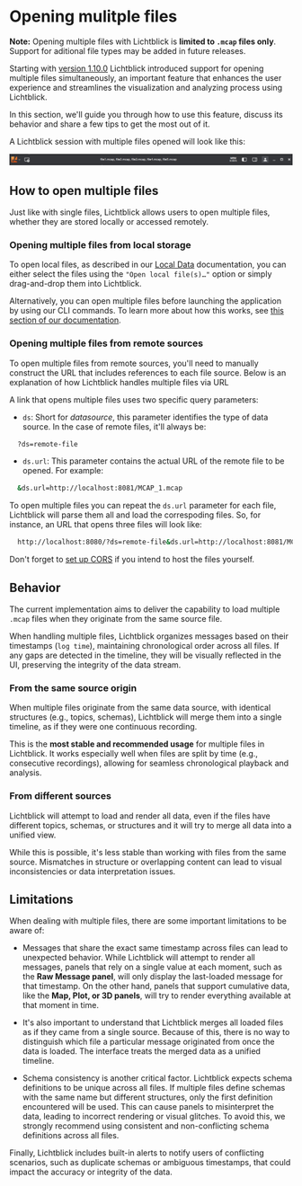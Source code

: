 # Opening mulitple files

<div class="warning">
<strong>Note:</strong> Opening multiple files with Lichtblick is <strong>limited to <code>.mcap</code> files only</strong >. Support for aditional file types may be added in future releases.
</div>

Starting with [version 1.10.0](https://github.com/lichtblick-suite/lichtblick/releases/tag/v1.10.0) Lichtblick introduced support for opening multiple files simultaneously, an important feature that enhances the user experience and streamlines the visualization and analyzing process using Lichtblick.


In this section, we'll guide you through how to use this feature, discuss its behavior and share a few tips to get the most out of it.

A Lichtblick session with multiple files opened will look like this:

![multiple-files-session](images/multiple-files-session.png)


## How to open multiple files

Just like with single files, Lichtblick allows users to open multiple files, whether they are stored locally or accessed remotely.


### Opening multiple files from local storage 

To open local files, as described in our [Local Data](./local-data.md) documentation, you can either select the files using the `"Open local file(s)…"` option or simply drag-and-drop them into Lichtblick.

Alternatively, you can open multiple files before launching the application by using our CLI commands. To learn more about how this works, see [this section of our documentation](../visualization/open-via-cli.md).


### Opening multiple files from remote sources 

To open multiple files from remote sources, you'll need to manually construct the URL that includes references to each file source. Below is an explanation of how Lichtblick handles multiple files via URL

A link that opens multiple files uses two specific query parameters:
* `ds`: Short for *datasource*, this parameter identifies the type of data source. In the case of remote files, it'll always be:

```sh
  ?ds=remote-file
```

* `ds.url`: This parameter contains the actual URL of the remote file to be opened. For example:
```sh
  &ds.url=http://localhost:8081/MCAP_1.mcap
```

To open multiple files you can repeat the `ds.url` parameter for each file, Lichtblick will parse them all and load the correspoding files. So, for instance, an URL that opens three files will look like:

```sh
  http://localhost:8080/?ds=remote-file&ds.url=http://localhost:8081/MCAP_1.mcap&ds.url=http://localhost:8081/MCAP_2.mcap&ds.url=http://localhost:8081/MCAP_3.mcap
```

Don't forget to [set up CORS](../connecting-to-data/live-data.html#cross-origin-resource-sharing-cors-setup) if you intend to host the files yourself.

## Behavior

The current implementation aims to deliver the capability to load multiple `.mcap` files when they originate from the same source file. 

When handling multiple files, Lichtblick organizes messages based on their timestamps (`log time`), maintaining chronological order across all files. If any gaps are detected in the timeline, they will be visually reflected in the UI, preserving the integrity of the data stream.

### From the same source origin

When multiple files originate from the same data source, with identical structures (e.g., topics, schemas), Lichtblick will merge them into a single timeline, as if they were one continuous recording.

This is the **most stable and recommended usage** for multiple files in Lichtblick. It works especially well when files are split by time (e.g., consecutive recordings), allowing for seamless chronological playback and analysis.

### From different sources

Lichtblick will attempt to load and render all data, even if the files have different topics, schemas, or structures and it will try to merge all data into a unified view.

While this is possible, it's less stable than working with files from the same source. Mismatches in structure or overlapping content can lead to visual inconsistencies or data interpretation issues.


## Limitations

When dealing with multiple files, there are some important limitations to be aware of:

* Messages that share the exact same timestamp across files can lead to unexpected behavior. While Lichtblick will attempt to render all messages, panels that rely on a single value at each moment, such as the **Raw Message panel**, will only display the last-loaded message for that timestamp. On the other hand, panels that support cumulative data, like the **Map, Plot, or 3D panels**, will try to render everything available at that moment in time.

* It's also important to understand that Lichtblick merges all loaded files as if they came from a single source. Because of this, there is no way to distinguish which file a particular message originated from once the data is loaded. The interface treats the merged data as a unified timeline.

* Schema consistency is another critical factor. Lichtblick expects schema definitions to be unique across all files. If multiple files define schemas with the same name but different structures, only the first definition encountered will be used. This can cause panels to misinterpret the data, leading to incorrect rendering or visual glitches. To avoid this, we strongly recommend using consistent and non-conflicting schema definitions across all files.

Finally, Lichtblick includes built-in alerts to notify users of conflicting scenarios, such as duplicate schemas or ambiguous timestamps, that could impact the accuracy or integrity of the data.




